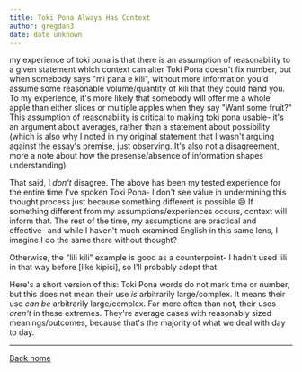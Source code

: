 ```yaml
---
title: Toki Pona Always Has Context
author: gregdan3
date: date unknown
---
```



<!-- toc -->



<!-- tocstop -->

my experience of toki pona is that there is an assumption of reasonability to a given statement which context can alter
Toki Pona doesn't fix number, but when somebody says "mi pana e kili", without more information you'd assume some reasonable volume/quantity of kili that they could hand you. To my experience, it's more likely that somebody will offer me a whole apple than either slices or multiple apples when they say "Want some fruit?"
This assumption of reasonability is critical to making toki pona usable- it's an argument about averages, rather than a statement about possibility
(which is also why I noted in my original statement that I wasn't arguing against the essay's premise, just observing. It's also not a disagreement, more a note about how the presense/absence of information shapes understanding)

That said, I _don't_ disagree. The above has been my tested experience for the entire time I've spoken Toki Pona- I don't see value in undermining this thought process just because something different is possible :sweat_smile: If something different from my assumptions/experiences occurs, context will inform that. The rest of the time, my assumptions are practical and effective- and while I haven't much examined English in this same lens, I imagine I do the same there without thought?

Otherwise, the "lili kili" example is good as a counterpoint- I hadn't used lili in that way before [like kipisi], so I'll probably adopt that

Here's a short version of this:
Toki Pona words do not mark time or number, but this does not mean their use _is_ arbitrarily large/complex. It means their use _can be_ arbitrarily large/complex.
Far more often than not, their uses _aren't_ in these extremes. They're average cases with reasonably sized meanings/outcomes, because that's the majority of what we deal with day to day.

---

[Back home](/toki-pona/)

